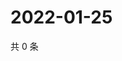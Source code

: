 # 2022-01-25

共 0 条

<!-- BEGIN WEIBO -->
<!-- 最后更新时间 Tue Jan 25 2022 13:12:52 GMT+0800 (China Standard Time) -->

<!-- END WEIBO -->
